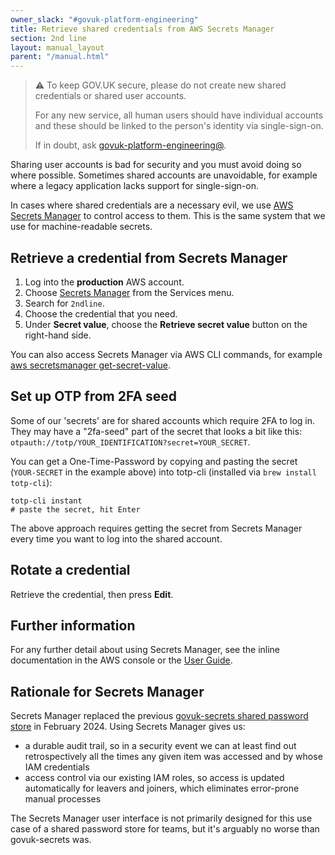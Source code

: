 ```yaml
---
owner_slack: "#govuk-platform-engineering"
title: Retrieve shared credentials from AWS Secrets Manager
section: 2nd line
layout: manual_layout
parent: "/manual.html"
---
```


> ⚠️ To keep GOV.UK secure, please do not create new shared credentials or
> shared user accounts.
>
> For any new service, all human users should have individual accounts and
> these should be linked to the person's identity via single-sign-on.
>
> If in doubt, ask
> [govuk-platform-engineering@](https://groups.google.com/a/digital.cabinet-office.gov.uk/g/govuk-platform-engineering/members).

Sharing user accounts is bad for security and you must avoid doing so where
possible. Sometimes shared accounts are unavoidable, for example where a legacy
application lacks support for single-sign-on.

In cases where shared credentials are a necessary evil, we use [AWS Secrets
Manager](https://docs.aws.amazon.com/secretsmanager/latest/userguide/)
to control access to them. This is the same system that we use for
machine-readable secrets.

## Retrieve a credential from Secrets Manager

1. Log into the __production__ AWS account.
1. Choose [Secrets
   Manager](https://eu-west-1.console.aws.amazon.com/secretsmanager/listsecrets?region=eu-west-1)
   from the Services menu.
1. Search for `2ndline`.
1. Choose the credential that you need.
1. Under __Secret value__, choose the __Retrieve secret value__ button on the
   right-hand side.

You can also access Secrets Manager via AWS CLI commands, for example [aws
secretsmanager
get-secret-value](https://awscli.amazonaws.com/v2/documentation/api/latest/reference/secretsmanager/get-secret-value.html).

## Set up OTP from 2FA seed

Some of our 'secrets' are for shared accounts which require 2FA to log in. They may have a "2fa-seed" part of the secret that looks a bit like this: `otpauth://totp/YOUR_IDENTIFICATION?secret=YOUR_SECRET`.

You can get a One-Time-Password by copying and pasting the secret (`YOUR-SECRET` in the example above) into totp-cli (installed via `brew install totp-cli`):

```
totp-cli instant
# paste the secret, hit Enter
```

The above approach requires getting the secret from Secrets Manager every time you want to log into the shared account.

## Rotate a credential

Retrieve the credential, then press __Edit__.

## Further information

For any further detail about using Secrets Manager, see the inline
documentation in the AWS console or the [User
Guide](https://docs.aws.amazon.com/secretsmanager/latest/userguide/).

## Rationale for Secrets Manager

Secrets Manager replaced the previous [govuk-secrets shared password
store](https://github.com/alphagov/govuk-secrets/) in February 2024. Using
Secrets Manager gives us:

- a durable audit trail, so in a security event we can at least find out
  retrospectively all the times any given item was accessed and by whose IAM
  credentials
- access control via our existing IAM roles, so access is updated automatically
  for leavers and joiners, which eliminates error-prone manual processes

The Secrets Manager user interface is not primarily designed for this use case
of a shared password store for teams, but it's arguably no worse than
govuk-secrets was.
